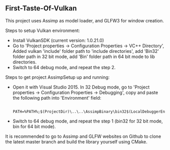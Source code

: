 ## First-Taste-Of-Vulkan

This project uses Assimp as model loader, and GLFW3 for window creation.

Steps to setup Vulkan environment:
* Install VulkanSDK (current version: 1.0.21.0)
* Go to 'Project properties -> Configuration Properties -> VC++ Directory', Added vulkan 'include' folder path to 'include directories', add 'Bin32' folder path in 32 bit mode, add 'Bin' folder path in 64 bit mode to lib directories.
* Switch to 64 debug mode, and repeat the step 2.


Steps to get project AssimpSetup up and running:
* Open it with Visual Studio 2015. In 32 Debug mode, go to 'Project properties -> Configuration Properties -> Debugging', copy and paste the following path into 'Environment' field:

            PATH=%PATH%;$(ProjectDir)\..\..\AssimpBinary\bin32$(LocalDebuggerEnvironment)

* Switch to 64 debug mode, and repeat the step 1 (bin32 for 32 bit mode, bin for 64 bit mode).

It is recommended to go to Assimp and GLFW websites on Github to clone the latest master branch and build the library yourself using CMake.

